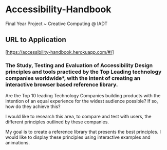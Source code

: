 # Accessibility-Handbook
Final Year Project ~ Creative Computing @ IADT

## URL to Application
[https://accessibility-handbook.herokuapp.com/#/]

### The Study, Testing and Evaluation of Accessibility Design principles and tools practiced by the Top  Leading technology companies worldwide*, with the intent of creating an interactive browser based reference library.

Are the Top 10 leading Technology Companies building products  with the intention of an equal experience for the widest audience possible? If so, how do they achieve this?

I would like to research this area, to compare and test with users, the different principles outlined by these companies.

My goal is to create a reference library that presents the best principles. I would like to display these principles using interactive examples and animations.
